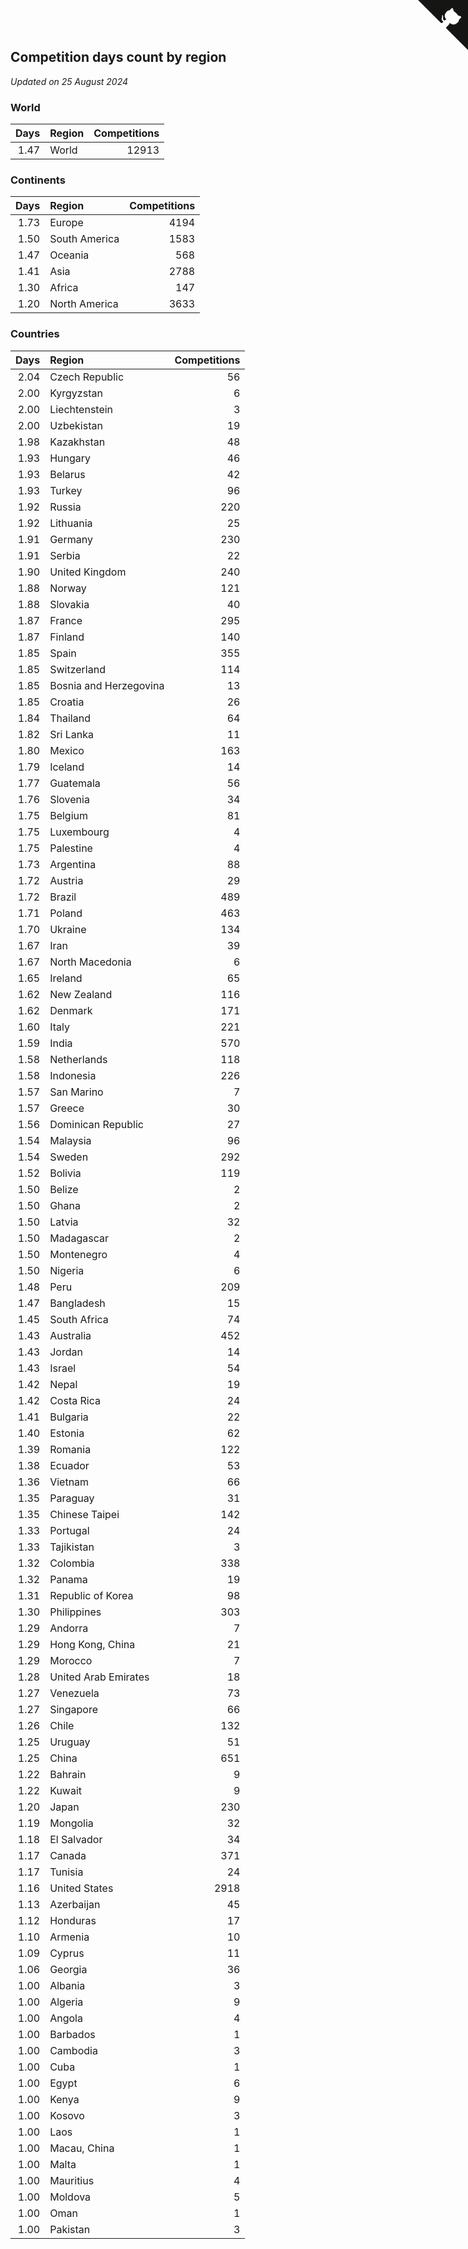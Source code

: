 ## Competition days count by region

*Updated on 25 August 2024*


### World

| Days | Region | Competitions |
| ---: | :--- | ---: |
| 1.47 | World | 12913 |

### Continents

| Days | Region | Competitions |
| ---: | :--- | ---: |
| 1.73 | Europe | 4194 |
| 1.50 | South America | 1583 |
| 1.47 | Oceania | 568 |
| 1.41 | Asia | 2788 |
| 1.30 | Africa | 147 |
| 1.20 | North America | 3633 |

### Countries

| Days | Region | Competitions |
| ---: | :--- | ---: |
| 2.04 | Czech Republic | 56 |
| 2.00 | Kyrgyzstan | 6 |
| 2.00 | Liechtenstein | 3 |
| 2.00 | Uzbekistan | 19 |
| 1.98 | Kazakhstan | 48 |
| 1.93 | Hungary | 46 |
| 1.93 | Belarus | 42 |
| 1.93 | Turkey | 96 |
| 1.92 | Russia | 220 |
| 1.92 | Lithuania | 25 |
| 1.91 | Germany | 230 |
| 1.91 | Serbia | 22 |
| 1.90 | United Kingdom | 240 |
| 1.88 | Norway | 121 |
| 1.88 | Slovakia | 40 |
| 1.87 | France | 295 |
| 1.87 | Finland | 140 |
| 1.85 | Spain | 355 |
| 1.85 | Switzerland | 114 |
| 1.85 | Bosnia and Herzegovina | 13 |
| 1.85 | Croatia | 26 |
| 1.84 | Thailand | 64 |
| 1.82 | Sri Lanka | 11 |
| 1.80 | Mexico | 163 |
| 1.79 | Iceland | 14 |
| 1.77 | Guatemala | 56 |
| 1.76 | Slovenia | 34 |
| 1.75 | Belgium | 81 |
| 1.75 | Luxembourg | 4 |
| 1.75 | Palestine | 4 |
| 1.73 | Argentina | 88 |
| 1.72 | Austria | 29 |
| 1.72 | Brazil | 489 |
| 1.71 | Poland | 463 |
| 1.70 | Ukraine | 134 |
| 1.67 | Iran | 39 |
| 1.67 | North Macedonia | 6 |
| 1.65 | Ireland | 65 |
| 1.62 | New Zealand | 116 |
| 1.62 | Denmark | 171 |
| 1.60 | Italy | 221 |
| 1.59 | India | 570 |
| 1.58 | Netherlands | 118 |
| 1.58 | Indonesia | 226 |
| 1.57 | San Marino | 7 |
| 1.57 | Greece | 30 |
| 1.56 | Dominican Republic | 27 |
| 1.54 | Malaysia | 96 |
| 1.54 | Sweden | 292 |
| 1.52 | Bolivia | 119 |
| 1.50 | Belize | 2 |
| 1.50 | Ghana | 2 |
| 1.50 | Latvia | 32 |
| 1.50 | Madagascar | 2 |
| 1.50 | Montenegro | 4 |
| 1.50 | Nigeria | 6 |
| 1.48 | Peru | 209 |
| 1.47 | Bangladesh | 15 |
| 1.45 | South Africa | 74 |
| 1.43 | Australia | 452 |
| 1.43 | Jordan | 14 |
| 1.43 | Israel | 54 |
| 1.42 | Nepal | 19 |
| 1.42 | Costa Rica | 24 |
| 1.41 | Bulgaria | 22 |
| 1.40 | Estonia | 62 |
| 1.39 | Romania | 122 |
| 1.38 | Ecuador | 53 |
| 1.36 | Vietnam | 66 |
| 1.35 | Paraguay | 31 |
| 1.35 | Chinese Taipei | 142 |
| 1.33 | Portugal | 24 |
| 1.33 | Tajikistan | 3 |
| 1.32 | Colombia | 338 |
| 1.32 | Panama | 19 |
| 1.31 | Republic of Korea | 98 |
| 1.30 | Philippines | 303 |
| 1.29 | Andorra | 7 |
| 1.29 | Hong Kong, China | 21 |
| 1.29 | Morocco | 7 |
| 1.28 | United Arab Emirates | 18 |
| 1.27 | Venezuela | 73 |
| 1.27 | Singapore | 66 |
| 1.26 | Chile | 132 |
| 1.25 | Uruguay | 51 |
| 1.25 | China | 651 |
| 1.22 | Bahrain | 9 |
| 1.22 | Kuwait | 9 |
| 1.20 | Japan | 230 |
| 1.19 | Mongolia | 32 |
| 1.18 | El Salvador | 34 |
| 1.17 | Canada | 371 |
| 1.17 | Tunisia | 24 |
| 1.16 | United States | 2918 |
| 1.13 | Azerbaijan | 45 |
| 1.12 | Honduras | 17 |
| 1.10 | Armenia | 10 |
| 1.09 | Cyprus | 11 |
| 1.06 | Georgia | 36 |
| 1.00 | Albania | 3 |
| 1.00 | Algeria | 9 |
| 1.00 | Angola | 4 |
| 1.00 | Barbados | 1 |
| 1.00 | Cambodia | 3 |
| 1.00 | Cuba | 1 |
| 1.00 | Egypt | 6 |
| 1.00 | Kenya | 9 |
| 1.00 | Kosovo | 3 |
| 1.00 | Laos | 1 |
| 1.00 | Macau, China | 1 |
| 1.00 | Malta | 1 |
| 1.00 | Mauritius | 4 |
| 1.00 | Moldova | 5 |
| 1.00 | Oman | 1 |
| 1.00 | Pakistan | 3 |


<a href="https://github.com/simonkellly/wca_statistics_ireland" class="github-corner" aria-label="View source on Github"><svg width="80" height="80" viewBox="0 0 250 250" style="fill:#151513; color:#fff; position: absolute; top: 0; border: 0; right: 0;" aria-hidden="true"><path d="M0,0 L115,115 L130,115 L142,142 L250,250 L250,0 Z"></path><path d="M128.3,109.0 C113.8,99.7 119.0,89.6 119.0,89.6 C122.0,82.7 120.5,78.6 120.5,78.6 C119.2,72.0 123.4,76.3 123.4,76.3 C127.3,80.9 125.5,87.3 125.5,87.3 C122.9,97.6 130.6,101.9 134.4,103.2" fill="currentColor" style="transform-origin: 130px 106px;" class="octo-arm"></path><path d="M115.0,115.0 C114.9,115.1 118.7,116.5 119.8,115.4 L133.7,101.6 C136.9,99.2 139.9,98.4 142.2,98.6 C133.8,88.0 127.5,74.4 143.8,58.0 C148.5,53.4 154.0,51.2 159.7,51.0 C160.3,49.4 163.2,43.6 171.4,40.1 C171.4,40.1 176.1,42.5 178.8,56.2 C183.1,58.6 187.2,61.8 190.9,65.4 C194.5,69.0 197.7,73.2 200.1,77.6 C213.8,80.2 216.3,84.9 216.3,84.9 C212.7,93.1 206.9,96.0 205.4,96.6 C205.1,102.4 203.0,107.8 198.3,112.5 C181.9,128.9 168.3,122.5 157.7,114.1 C157.9,116.9 156.7,120.9 152.7,124.9 L141.0,136.5 C139.8,137.7 141.6,141.9 141.8,141.8 Z" fill="currentColor" class="octo-body"></path></svg></a><style>.github-corner:hover .octo-arm{animation:octocat-wave 560ms ease-in-out}@keyframes octocat-wave{0%,100%{transform:rotate(0)}20%,60%{transform:rotate(-25deg)}40%,80%{transform:rotate(10deg)}}@media (max-width:500px){.github-corner:hover .octo-arm{animation:none}.github-corner .octo-arm{animation:octocat-wave 560ms ease-in-out}}</style>
